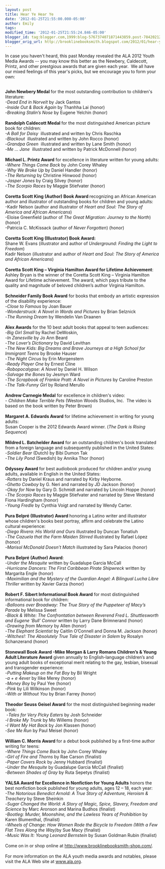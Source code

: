 ```yaml
---
layout: post
title: Hear Ye Hear Ye
date: '2012-01-25T21:55:00.000-05:00'
author: Emily
tags: 
modified_time: '2012-01-25T21:55:24.846-05:00'
blogger_id: tag:blogger.com,1999:blog-5767374071871443859.post-7842021263151502932
blogger_orig_url: http://brooklinebooksmith.blogspot.com/2012/01/hear-ye-hear-ye.html
---
```


In case you haven't heard, this past Monday revealed the ALA 2012 Youth Media Awards -- you may know this better as the Newbery, Caldecott, Printz, and other prestgious awards that are given each year.&nbsp; We all have our mixed feelings of this year's picks, but we encourage you to form your own:<br /><div><br /><strong>John Newbery Medal </strong>for the most outstanding contribution to children's literature:<br /><em><span class="dquo">-</span>Dead End in Norvelt</em> by Jack Gantos<br />-<em>Inside Out <span class="amp">&amp;</span> Back Again </em>by Thanhha Lai (honor)<br />-<em>Breaking Stalin’s Nose</em> by Eugene Yelchin (honor)<br /><br /><strong>Randolph Caldecott Medal </strong>for the most distinguished American picture book for children:<br /><em><span class="dquo">-</span>A Ball for Daisy </em>&nbsp;illustrated and written by Chris Raschka<br />-<em>Blackout </em>&nbsp;illustrated and written by John Rocco (honor)<br />-<em>Grandpa Green </em>&nbsp;illustrated and written by Lane Smith (honor) <br />-<em>Me … Jane </em>&nbsp;illustrated and written by Patrick McDonnell (honor)<br /><br /><strong>Michael L. Printz Award</strong> for excellence in literature written for young adults:<br /><span class="dquo">-</span><em>Where Things Come Back</em> by John Corey Whaley<br />-<em>Why We Broke Up</em> by Daniel Handler (honor)</div>-<em>The Returning</em> by Christine Hinwood (honor)<br />-<em>Jasper Jones </em>by Craig Silvey (honor)<br />-<em>The Scorpio Races</em> by Maggie Stiefvater (honor)<br /><br /><strong>Coretta Scott King (Author) Book Award </strong>recognizing an African American author and illustrator of outstanding books for children and young adults:<br />-Kadir Nelson (author and illustrator of <em>Heart and Soul: The Story of America and African Americans</em>)<br />-Eloise Greenfield (author of <em>The Great Migration: Journey to the North</em>) (honor)<br />-Patricia C. McKissack (author of <em>Never Forgotten</em>) (honor)<br /><br /><strong>Coretta Scott King (Illustrator) Book Award:</strong><br />Shane W. Evans (illustrator and author of <em>Underground: Finding the Light to Freedom</em>)<br />Kadir Nelson (illustrator and author of <em>Heart and Soul: The Story of America and African Americans</em>)<br /><br /><strong>Coretta Scott King – Virginia Hamilton Award for Lifetime Achievement</strong>:<br />Ashley Bryan is the winner of the Coretta Scott King – Virginia Hamilton Award for Lifetime achievement. The award, which pays tribute to the quality and magnitude of beloved children’s author Virginia Hamilton.<br /><br /><strong>Schneider Family Book Award</strong> for books that embody an artistic expression of the disability experience:<br />-<em>Close to Famous </em>by Joan Bauer <br />-<em>Wonderstruck: A Novel in Words and Pictures</em> by Brian Selznick <br />-<em>The Running Dream </em>by Wendelin Van Draanen <br /><br /><strong>Alex Awards</strong> for the 10 best adult books that appeal to teen audiences:<br /><span class="dquo">-</span><em>Big Girl Small </em>by Rachel DeWoskin, <br /><span class="dquo">-</span><em>In Zanesville</em> by Jo Ann Beard<br />-<em>The Lover’s Dictionary</em> by David Levithan<br />-<em>The New Kids: Big Dreams and Brave Journeys at a High School for Immigrant Teens </em>by Brooke Hauser<br /><span class="dquo">-</span><em>The Night Circus</em> by Erin Morgenstern<br /><span class="dquo">-</span><em>Ready Player One</em> by Ernest Cline<br /><span class="dquo">-</span><em>Robopocalypse: A Novel</em> by Daniel H. Wilson<br /><span class="dquo">-</span><em>Salvage the Bones</em> by Jesmyn Ward<br /><span class="dquo">-</span><em>The Scrapbook of Frankie Pratt: A Novel in Pictures </em>by Caroline Preston<br /><span class="dquo">-</span><em>The Talk-Funny Girl </em>by Roland Merullo<br /><br /><strong>Andrew Carnegie Medal</strong> for excellence in children's video:<br />-&nbsp;<em>Children Make Terrible Pets </em>(Weston Woods Studios, Inc.&nbsp; The video is based on the book written by Peter Brown)<br /><br /><strong>Margaret A. Edwards Award</strong> for lifetime achievement in writing for young adults:<br />Susan Cooper is the 2012 Edwards Award winner. (<em>The Dark is Rising Sequence</em>)<br /><br /><strong>Mildred L. Batchelder Award</strong> for an outstanding children's book translated from a foreign language and subsequently published in the United States:<br /><span class="dquo">-</span><em>Soldier Bear</em>&nbsp;(Dutch) by Bibi Dumon Tak<br />-<em>The Lily Pond</em> (Swedish) by Annika Thor (honor)<br /><br /><strong>Odyssey Award </strong>for best audiobook produced for children and/or young adults, available in English in the United States:<br /><span class="dquo">-</span><em>Rotters</em> by Daniel Kraus and narrated by Kirby Heyborne.<br />-<em>Ghetto Cowboy</em> by G. Neri and narrated by <span class="caps">JD</span> Jackson (honor) <br />-<em>Okay for Now</em> by Gary D. Schmidt and narrated by Lincoln Hoppe (honor)<br />-<em>The Scorpio Races </em>by Maggie Stiefvater and narrated by Steve Westand Fiona Hardingham (honor)<br />-<em>Young Fredle</em> by Cynthia Voigt and narrated by Wendy Carter.<br /><br /><strong>Pura Belpré (Illustrator) Award </strong>honoring a Latino writer and illustrator whose children's books best portray, affirm and celebrate the Latino cultural experience:<br /><span class="dquo">-</span><em>Diego Rivera: His World and Ours</em> illustrated by Duncan Tonatiuh<br />-<em>The Cazuela that the Farm Maiden Stirred</em> illustrated by Rafael López (honor)<br />-<em>Marisol McDonald Doesn’t Match</em> illustrated by Sara Palacios (honor)<br /><br /><strong>Pura Belpré (Author) Award</strong>:<br /><span class="dquo">-</span><em>Under the Mesquite</em> written by Guadalupe Garcia McCall<br />-<em>Hurricane Dancers: The First Caribbean Pirate Shipwreck</em> written by Margarita Engle (honor)<br />-<em>Maximilian and the Mystery of the Guardian Angel: A Bilingual Lucha Libre Thriller</em> written by Xavier Garza (honor)<br /><br /><strong>Robert F. Sibert Informational Book Award</strong> for most distinguished informational book for children:<br /><span class="dquo">-</span><em>Balloons over Broadway:  The True Story of the Puppeteer of Macy’s Parade</em> by Melissa Sweet<br />-<em>Black <span class="amp">&amp;</span> White: The Confrontation between Reverend Fred L. Shuttlesworth and Eugene ‘Bull’ Connor </em>written by Larry Dane Brimnerand (honor)<br />-<em>Drawing from Memory</em> by Allen (honor)<br />-<em>The Elephant Scientist </em>by Caitlin O’Connell and Donna M. Jackson (honor)<br />-<em>Witches!: The Absolutely True Tale of Disaster in Salem</em> by Rosalyn Schanzerand (honor)<br /><br /><strong>Stonewall Book Award -Mike Morgan <span class="amp">&amp;</span> Larry Romans Children’s <span class="amp">&amp;</span> Young Adult Literature Award</strong> given annually to English-language children’s and young adult books of exceptional merit relating to the gay, lesbian, bisexual and transgender experience:<br /><span class="dquo">-</span><em>Putting Makeup on the Fat Boy</em> by Bil Wright <br />-<em>a + e 4ever</em> by Ilike Merey (honor)<br />-<em>Money Boy</em> by Paul Yee (honor)<br />-<em>Pink</em> by Lili Wilkinson (honor)<br />-<em>With or Without You </em>by Brian Farrey (honor)<br /><br /><strong>Theodor Seuss Geisel Award</strong> for the most distinguished beginning reader book:<br />&nbsp;-<em>Tales for Very Picky Eaters</em> by Josh Schneider<br />-<em>I Broke My Trunk</em> by Mo Willems (honor)<br />-<em>I Want My Hat Back</em> by Jon Klassen (honor)<br />-<em>See Me Run </em>by Paul Meisel (honor)<br /><br /><strong>William C. Morris Award </strong>for a debut book published by a first-time author writing for teens:<br /><span class="dquo">-</span><em>Where Things Come Back</em> by John Corey Whaley<br />-<em>Girl of Fire and Thorns</em> by Rae Carson (finalist)<br />-<em>Paper Covers Rock</em> by Jenny Hubbard (finalist)<br />-<em>Under the Mesquite</em> by Guadalupe Garcia McCall (finalist)<br />-<em>Between Shades of Gray </em>by Ruta Sepetys (finalist)<br /><br /><strong><span class="caps">YALSA</span> Award for Excellence in Nonfiction for Young Adults</strong> honors the best nonfiction book published for young adults, ages 12 – 18, each year:  <br /><em>-The Notorious Benedict Arnold: A True Story of Adventure, Heroism <span class="amp">&amp;</span> Treachery </em>by Steve Sheinkin<br />-<em>Sugar Changed the World: A Story of Magic, Spice, Slavery, Freedom and Science</em> by Marc Aronson and Marina Budhos (finalist)<br /><em>-Bootleg: Murder, Moonshine, and the Lawless Years of Prohibition</em> by Karen Blumenthal, (finalist)<br />-<em>Wheels of Change: How Women Rode the Bicycle to Freedom (With a Few Flat Tires Along the Way)</em>by Sue Macy (finalist)<br />-<em>Music Was It: Young Leonard Bernstein </em>by Susan Goldman Rubin (finalist)<br />&nbsp; <br />Come on in or shop online at <a href="http://www.brooklinebooksmith-shop.com/">http://www.brooklinebooksmith-shop.com/</a>.<br /><br />For more information on the <span class="caps">ALA</span> youth media awards and notables, please visit the <span class="caps">ALA</span> Web site at <a href="http://www.ala.org/">www.ala.org</a>.